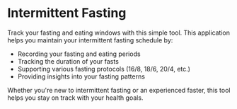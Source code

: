 # Intermittent Fasting

Track your fasting and eating windows with this simple tool. This application helps you maintain your intermittent fasting schedule by:

- Recording your fasting and eating periods
- Tracking the duration of your fasts
- Supporting various fasting protocols (16/8, 18/6, 20/4, etc.)
- Providing insights into your fasting patterns

Whether you're new to intermittent fasting or an experienced faster, this tool helps you stay on track with your health goals.
